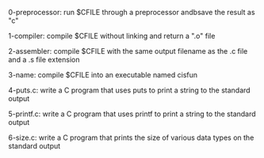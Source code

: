 0-preprocessor:
    run $CFILE through a preprocessor
    andbsave the result as "c"

1-compiler:
    compile $CFILE without linking and
    return a ".o" file

2-assembler:
    compile $CFILE with the same output
    filename as the .c file and a .s
    file extension

3-name:
    compile $CFILE into an executable
    named cisfun

4-puts.c:
    write a C program that uses puts to
    print a string to the standard
    output

5-printf.c:
    write a C program that uses printf
    to print a string to the standard 
    output

6-size.c:
    write a C program that prints the
    size of various data types on
    the standard output


